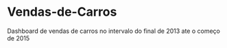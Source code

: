 # Vendas-de-Carros
Dashboard de vendas de carros no intervalo do final de 2013 ate o começo de 2015

